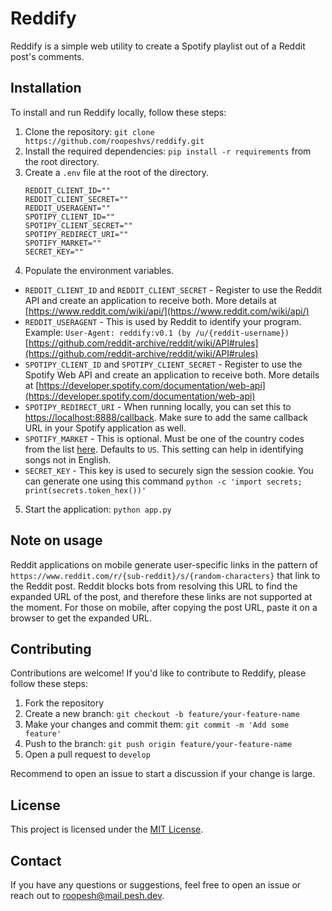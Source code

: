 # Reddify

Reddify is a simple web utility to create a Spotify playlist out of a Reddit post's comments. 

## Installation

To install and run Reddify locally, follow these steps:

1. Clone the repository: `git clone https://github.com/roopeshvs/reddify.git`
2. Install the required dependencies: `pip install -r requirements` from the root directory.
3. Create a `.env` file at the root of the directory.
    ```
    REDDIT_CLIENT_ID=""
    REDDIT_CLIENT_SECRET=""
    REDDIT_USERAGENT=""
    SPOTIPY_CLIENT_ID=""
    SPOTIPY_CLIENT_SECRET=""
    SPOTIPY_REDIRECT_URI=""
    SPOTIFY_MARKET=""
    SECRET_KEY=""
    ```
4. Populate the environment variables.
    
- `REDDIT_CLIENT_ID` and `REDDIT_CLIENT_SECRET` - Register to use the Reddit API and create an application to receive both. More details at [https://www.reddit.com/wiki/api/](https://www.reddit.com/wiki/api/)
- `REDDIT_USERAGENT` - This is used by Reddit to identify your program. Example: `User-Agent: reddify:v0.1 (by /u/{reddit-username})` [https://github.com/reddit-archive/reddit/wiki/API#rules](https://github.com/reddit-archive/reddit/wiki/API#rules)
- `SPOTIPY_CLIENT_ID` and `SPOTIPY_CLIENT_SECRET` - Register to use the Spotify Web API and create an application to receive both. More details at [https://developer.spotify.com/documentation/web-api](https://developer.spotify.com/documentation/web-api)
- `SPOTIPY_REDIRECT_URI` - When running locally, you can set this to [https://localhost:8888/callback](https://localhost:8888/callback). Make sure to add the same callback URL in your Spotify application as well.
- `SPOTIFY_MARKET` - This is optional. Must be one of the country codes from the list [here](https://developer.spotify.com/documentation/web-api/reference/get-available-markets). Defaults to `US`. This setting can help in identifying songs not in English.
- `SECRET_KEY` - This key is used to securely sign the session cookie. You can generate one using this command `python -c 'import secrets; print(secrets.token_hex())'`

5. Start the application: `python app.py`

## Note on usage

Reddit applications on mobile generate user-specific links in the pattern of `https://www.reddit.com/r/{sub-reddit}/s/{random-characters}` that link to the Reddit post. Reddit blocks bots from resolving this URL to find the expanded URL of the post, and therefore these links are not supported at the moment. For those on mobile, after copying the post URL, paste it on a browser to get the expanded URL.

## Contributing

Contributions are welcome! If you'd like to contribute to Reddify, please follow these steps:

1. Fork the repository
2. Create a new branch: `git checkout -b feature/your-feature-name`
3. Make your changes and commit them: `git commit -m 'Add some feature'`
4. Push to the branch: `git push origin feature/your-feature-name`
5. Open a pull request to `develop`

Recommend to open an issue to start a discussion if your change is large.

## License

This project is licensed under the [MIT License](LICENSE).

## Contact

If you have any questions or suggestions, feel free to open an issue or reach out to [roopesh@mail.pesh.dev](mailto:roopesh@mail.pesh.dev).